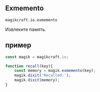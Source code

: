 
## Exmemento

`magikcraft.io.exmemento`

Извлеките память.

## пример

```javascript
const magik = magikcraft.io;

function recall(key){
    const memory = magik.exmemento(key);
    magik.dixit('Recalled:');
    magik.dixit(memory);
}
```
